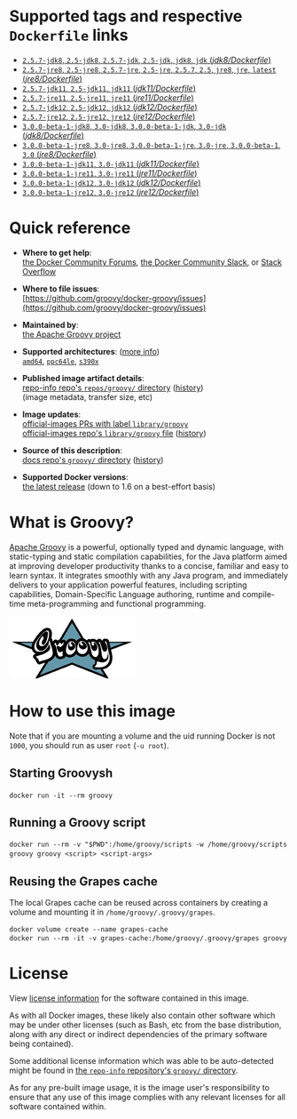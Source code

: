 <!--

********************************************************************************

WARNING:

    DO NOT EDIT "groovy/README.md"

    IT IS AUTO-GENERATED

    (from the other files in "groovy/" combined with a set of templates)

********************************************************************************

-->

# Supported tags and respective `Dockerfile` links

-	[`2.5.7-jdk8`, `2.5-jdk8`, `2.5.7-jdk`, `2.5-jdk`, `jdk8`, `jdk` (*jdk8/Dockerfile*)](https://github.com/groovy/docker-groovy/blob/6d07d28a34de75d6d8ab8cce9b7354cad8f72c5a/jdk8/Dockerfile)
-	[`2.5.7-jre8`, `2.5-jre8`, `2.5.7-jre`, `2.5-jre`, `2.5.7`, `2.5`, `jre8`, `jre`, `latest` (*jre8/Dockerfile*)](https://github.com/groovy/docker-groovy/blob/6d07d28a34de75d6d8ab8cce9b7354cad8f72c5a/jre8/Dockerfile)
-	[`2.5.7-jdk11`, `2.5-jdk11`, `jdk11` (*jdk11/Dockerfile*)](https://github.com/groovy/docker-groovy/blob/6d07d28a34de75d6d8ab8cce9b7354cad8f72c5a/jdk11/Dockerfile)
-	[`2.5.7-jre11`, `2.5-jre11`, `jre11` (*jre11/Dockerfile*)](https://github.com/groovy/docker-groovy/blob/6d07d28a34de75d6d8ab8cce9b7354cad8f72c5a/jre11/Dockerfile)
-	[`2.5.7-jdk12`, `2.5-jdk12`, `jdk12` (*jdk12/Dockerfile*)](https://github.com/groovy/docker-groovy/blob/6d07d28a34de75d6d8ab8cce9b7354cad8f72c5a/jdk12/Dockerfile)
-	[`2.5.7-jre12`, `2.5-jre12`, `jre12` (*jre12/Dockerfile*)](https://github.com/groovy/docker-groovy/blob/6d07d28a34de75d6d8ab8cce9b7354cad8f72c5a/jre12/Dockerfile)
-	[`3.0.0-beta-1-jdk8`, `3.0-jdk8`, `3.0.0-beta-1-jdk`, `3.0-jdk` (*jdk8/Dockerfile*)](https://github.com/groovy/docker-groovy/blob/d6ea19d95c26d91f22947992456703a7359c1b18/jdk8/Dockerfile)
-	[`3.0.0-beta-1-jre8`, `3.0-jre8`, `3.0.0-beta-1-jre`, `3.0-jre`, `3.0.0-beta-1`, `3.0` (*jre8/Dockerfile*)](https://github.com/groovy/docker-groovy/blob/d6ea19d95c26d91f22947992456703a7359c1b18/jre8/Dockerfile)
-	[`3.0.0-beta-1-jdk11`, `3.0-jdk11` (*jdk11/Dockerfile*)](https://github.com/groovy/docker-groovy/blob/d6ea19d95c26d91f22947992456703a7359c1b18/jdk11/Dockerfile)
-	[`3.0.0-beta-1-jre11`, `3.0-jre11` (*jre11/Dockerfile*)](https://github.com/groovy/docker-groovy/blob/d6ea19d95c26d91f22947992456703a7359c1b18/jre11/Dockerfile)
-	[`3.0.0-beta-1-jdk12`, `3.0-jdk12` (*jdk12/Dockerfile*)](https://github.com/groovy/docker-groovy/blob/d6ea19d95c26d91f22947992456703a7359c1b18/jdk12/Dockerfile)
-	[`3.0.0-beta-1-jre12`, `3.0-jre12` (*jre12/Dockerfile*)](https://github.com/groovy/docker-groovy/blob/d6ea19d95c26d91f22947992456703a7359c1b18/jre12/Dockerfile)

# Quick reference

-	**Where to get help**:  
	[the Docker Community Forums](https://forums.docker.com/), [the Docker Community Slack](https://blog.docker.com/2016/11/introducing-docker-community-directory-docker-community-slack/), or [Stack Overflow](https://stackoverflow.com/search?tab=newest&q=docker)

-	**Where to file issues**:  
	[https://github.com/groovy/docker-groovy/issues](https://github.com/groovy/docker-groovy/issues)

-	**Maintained by**:  
	[the Apache Groovy project](https://github.com/groovy/docker-groovy)

-	**Supported architectures**: ([more info](https://github.com/docker-library/official-images#architectures-other-than-amd64))  
	[`amd64`](https://hub.docker.com/r/amd64/groovy/), [`ppc64le`](https://hub.docker.com/r/ppc64le/groovy/), [`s390x`](https://hub.docker.com/r/s390x/groovy/)

-	**Published image artifact details**:  
	[repo-info repo's `repos/groovy/` directory](https://github.com/docker-library/repo-info/blob/master/repos/groovy) ([history](https://github.com/docker-library/repo-info/commits/master/repos/groovy))  
	(image metadata, transfer size, etc)

-	**Image updates**:  
	[official-images PRs with label `library/groovy`](https://github.com/docker-library/official-images/pulls?q=label%3Alibrary%2Fgroovy)  
	[official-images repo's `library/groovy` file](https://github.com/docker-library/official-images/blob/master/library/groovy) ([history](https://github.com/docker-library/official-images/commits/master/library/groovy))

-	**Source of this description**:  
	[docs repo's `groovy/` directory](https://github.com/docker-library/docs/tree/master/groovy) ([history](https://github.com/docker-library/docs/commits/master/groovy))

-	**Supported Docker versions**:  
	[the latest release](https://github.com/docker/docker-ce/releases/latest) (down to 1.6 on a best-effort basis)

# What is Groovy?

[Apache Groovy](http://groovy-lang.org/) is a powerful, optionally typed and dynamic language, with static-typing and static compilation capabilities, for the Java platform aimed at improving developer productivity thanks to a concise, familiar and easy to learn syntax. It integrates smoothly with any Java program, and immediately delivers to your application powerful features, including scripting capabilities, Domain-Specific Language authoring, runtime and compile-time meta-programming and functional programming.

![logo](https://raw.githubusercontent.com/docker-library/docs/bb5fc730ed18c45d86425f9fa4265d50cb795ec8/groovy/logo.png)

# How to use this image

Note that if you are mounting a volume and the uid running Docker is not `1000`, you should run as user `root` (`-u root`).

## Starting Groovysh

`docker run -it --rm groovy`

## Running a Groovy script

`docker run --rm -v "$PWD":/home/groovy/scripts -w /home/groovy/scripts groovy groovy <script> <script-args>`

## Reusing the Grapes cache

The local Grapes cache can be reused across containers by creating a volume and mounting it in `/home/groovy/.groovy/grapes`.

```console
docker volume create --name grapes-cache
docker run --rm -it -v grapes-cache:/home/groovy/.groovy/grapes groovy
```

# License

View [license information](http://www.apache.org/licenses/LICENSE-2.0.html) for the software contained in this image.

As with all Docker images, these likely also contain other software which may be under other licenses (such as Bash, etc from the base distribution, along with any direct or indirect dependencies of the primary software being contained).

Some additional license information which was able to be auto-detected might be found in [the `repo-info` repository's `groovy/` directory](https://github.com/docker-library/repo-info/tree/master/repos/groovy).

As for any pre-built image usage, it is the image user's responsibility to ensure that any use of this image complies with any relevant licenses for all software contained within.
